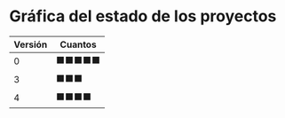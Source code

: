 # Gráfica del estado de los proyectos


| Versión | Cuantos               |
|---------|-----------------------|
| 0 | ⬛⬛⬛⬛⬛|
| 3 | ⬛⬛⬛|
| 4 | ⬛⬛⬛⬛|

